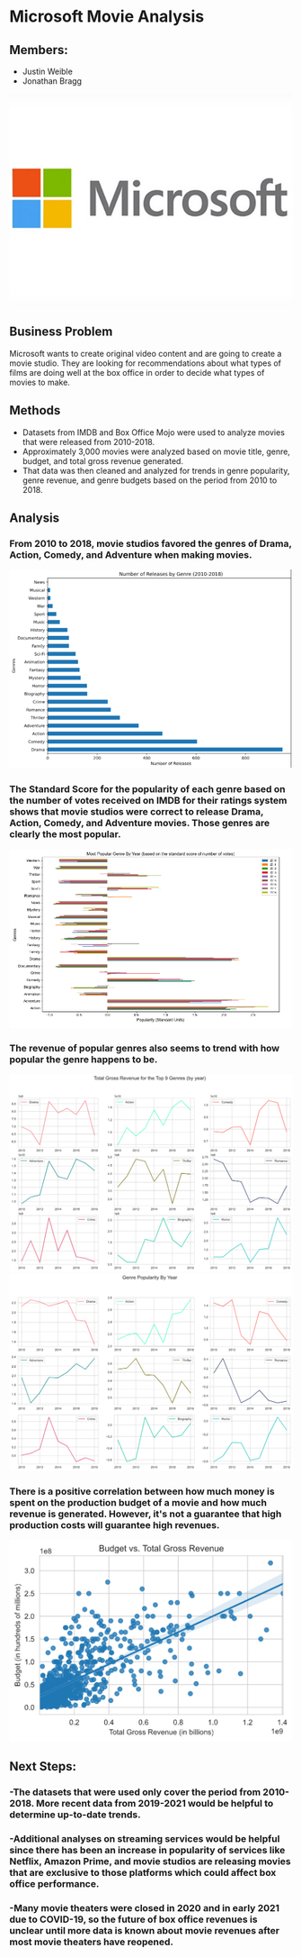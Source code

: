 # Microsoft Movie Analysis
## Members:
* Justin Weible
* Jonathan Bragg

![image](Images/microsofts-logo-gets-a-makeover.jpg)

## Business Problem
Microsoft wants to create original video content and are going to create a movie studio.
They are looking for recommendations about what types of films are doing well at the box office in order to decide what types of movies to make.

## Methods
* Datasets from IMDB and Box Office Mojo were used to analyze movies that were released from 2010-2018.
* Approximately 3,000 movies were analyzed based on movie title, genre, budget, and total gross revenue generated.
* That data was then cleaned and analyzed for trends in genre popularity, genre revenue, and genre budgets based on the period from 2010 to 2018.

## Analysis
### From 2010 to 2018, movie studios favored the genres of Drama, Action, Comedy, and Adventure when making movies.
![image](Images/releases_genres.png)

### The Standard Score for the popularity of each genre based on the number of votes received on IMDB for their ratings system shows that movie studios were correct to release Drama, Action, Comedy, and Adventure movies. Those genres are clearly the most popular.
![image](Images/Genre_popularity.png)

### The revenue of popular genres also seems to trend with how popular the genre happens to be.
![image](Images/Revenues_genres.png)
![image](Images/Popularity_genres_year.png)

### There is a positive correlation between how much money is spent on the production budget of a movie and how much revenue is generated. However, it's not a guarantee that high production costs will guarantee high revenues.
![image](Images/Budget_revenue.png)

## Next Steps:
### -The datasets that were used only cover the period from 2010-2018. More recent data from 2019-2021 would be helpful to determine up-to-date trends.

### -Additional analyses on streaming services would be helpful since there has been an increase in popularity of services like Netflix, Amazon Prime, and movie studios are releasing movies that are exclusive to those platforms which could affect box office performance.<br>

### -Many movie theaters were closed in 2020 and in early 2021 due to COVID-19, so the future of box office revenues is unclear until more data is known about movie revenues after most movie theaters have reopened.
